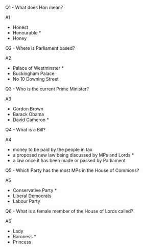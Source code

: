 Q1 - What does Hon mean?

A1
- Honest
- Honourable *
- Honey

Q2 - Where is Parliament based?

A2
- Palace of Westminster *
- Buckingham Palace
- No 10 Downing Street

Q3 - Who is the current Prime Minister?

A3
- Gordon Brown
- Barack Obama
- David Cameron *

Q4 - What is a Bill?

A4
- money to be paid by the people in tax
- a proposed new law being discussed by MPs and Lords *
- a law once it has been made or passed by Parliament

Q5 - Which Party has the most MPs in the House of Commons?

A5
- Conservative Party *
- Liberal Democrats
- Labour Party

Q6 - What is a female member of the House of Lords called?

A6
- Lady
- Baroness *
- Princess



